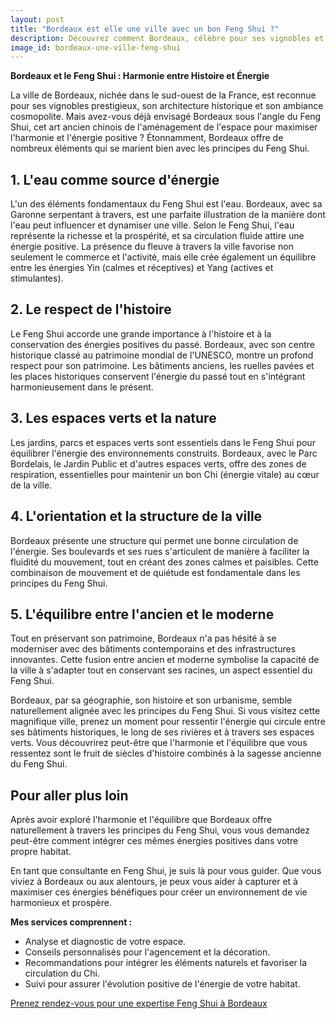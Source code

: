 ```yaml
---
layout: post
title: "Bordeaux est elle une ville avec un bon Feng Shui ?"
description: Découvrez comment Bordeaux, célèbre pour ses vignobles et son patrimoine historique, incarne les principes du Feng Shui. De la Garonne, source d'énergie, aux espaces verts qui équilibrent la ville, explorez comment cette métropole française allie harmonieusement histoire et énergies positives pour un bien-être urbain optimal. Lisez pour une perspective unique sur Bordeaux!
image_id: bordeaux-une-ville-feng-shui
---
```


**Bordeaux et le Feng Shui : Harmonie entre Histoire et Énergie**

La ville de Bordeaux, nichée dans le sud-ouest de la France, est reconnue pour ses vignobles prestigieux, son architecture historique et son ambiance cosmopolite. Mais avez-vous déjà envisagé Bordeaux sous l'angle du Feng Shui, cet art ancien chinois de l'aménagement de l'espace pour maximiser l'harmonie et l'énergie positive ? Étonnamment, Bordeaux offre de nombreux éléments qui se marient bien avec les principes du Feng Shui.

## 1. L'eau comme source d'énergie

L'un des éléments fondamentaux du Feng Shui est l'eau. Bordeaux, avec sa Garonne serpentant à travers, est une parfaite illustration de la manière dont l'eau peut influencer et dynamiser une ville. Selon le Feng Shui, l'eau représente la richesse et la prospérité, et sa circulation fluide attire une énergie positive. La présence du fleuve à travers la ville favorise non seulement le commerce et l'activité, mais elle crée également un équilibre entre les énergies Yin (calmes et réceptives) et Yang (actives et stimulantes).

## 2. Le respect de l'histoire

Le Feng Shui accorde une grande importance à l'histoire et à la conservation des énergies positives du passé. Bordeaux, avec son centre historique classé au patrimoine mondial de l'UNESCO, montre un profond respect pour son patrimoine. Les bâtiments anciens, les ruelles pavées et les places historiques conservent l'énergie du passé tout en s'intégrant harmonieusement dans le présent.

## 3. Les espaces verts et la nature

Les jardins, parcs et espaces verts sont essentiels dans le Feng Shui pour équilibrer l'énergie des environnements construits. Bordeaux, avec le Parc Bordelais, le Jardin Public et d'autres espaces verts, offre des zones de respiration, essentielles pour maintenir un bon Chi (énergie vitale) au cœur de la ville.

## 4. L'orientation et la structure de la ville

Bordeaux présente une structure qui permet une bonne circulation de l'énergie. Ses boulevards et ses rues s'articulent de manière à faciliter la fluidité du mouvement, tout en créant des zones calmes et paisibles. Cette combinaison de mouvement et de quiétude est fondamentale dans les principes du Feng Shui.

## 5. L'équilibre entre l'ancien et le moderne

Tout en préservant son patrimoine, Bordeaux n'a pas hésité à se moderniser avec des bâtiments contemporains et des infrastructures innovantes. Cette fusion entre ancien et moderne symbolise la capacité de la ville à s'adapter tout en conservant ses racines, un aspect essentiel du Feng Shui.

Bordeaux, par sa géographie, son histoire et son urbanisme, semble naturellement alignée avec les principes du Feng Shui. Si vous visitez cette magnifique ville, prenez un moment pour ressentir l'énergie qui circule entre ses bâtiments historiques, le long de ses rivières et à travers ses espaces verts. Vous découvrirez peut-être que l'harmonie et l'équilibre que vous ressentez sont le fruit de siècles d'histoire combinés à la sagesse ancienne du Feng Shui.

## Pour aller plus loin

Après avoir exploré l'harmonie et l'équilibre que Bordeaux offre naturellement à travers les principes du Feng Shui, vous vous demandez peut-être comment intégrer ces mêmes énergies positives dans votre propre habitat.

En tant que consultante en Feng Shui, je suis là pour vous guider. Que vous viviez à Bordeaux ou aux alentours, je peux vous aider à capturer et à maximiser ces énergies bénéfiques pour créer un environnement de vie harmonieux et prospère.

**Mes services comprennent :**

- Analyse et diagnostic de votre espace.
- Conseils personnalisés pour l'agencement et la décoration.
- Recommandations pour intégrer les éléments naturels et favoriser la circulation du Chi.
- Suivi pour assurer l'évolution positive de l'énergie de votre habitat.

[Prenez rendez-vous pour une expertise Feng Shui à Bordeaux](https://www.geraldinepoly.com/prestations/)
